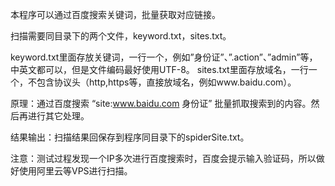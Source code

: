 本程序可以通过百度搜索关键词，批量获取对应链接。

扫描需要同目录下的两个文件，keyword.txt，sites.txt。

keyword.txt里面存放关键词，一行一个，例如”身份证”、”.action”、”admin”等，中英文都可以，但是文件编码最好使用UTF-8。
sites.txt里面存放域名，一行一个，不包含协议头（http,https等，直接放域名，例如www.baidu.com）。

原理：通过百度搜索   “site:www.baidu.com 身份证”   批量抓取搜索到的内容。然后再进行其它处理。

结果输出：扫描结果回保存到程序同目录下的spiderSite.txt。

注意：测试过程发现一个IP多次进行百度搜索时，百度会提示输入验证码，所以做好使用阿里云等VPS进行扫描。
